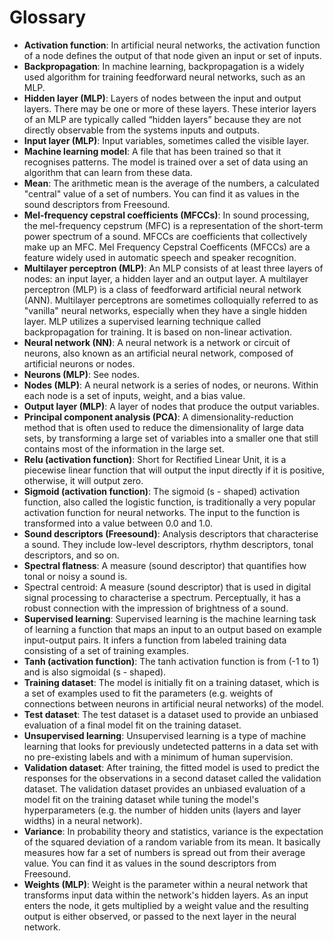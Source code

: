 # Glossary

* **Activation function**: In artificial neural networks, the activation function of a node defines the output of that node given an input or set of inputs. 
* **Backpropagation**: In machine learning, backpropagation is a widely used algorithm for training feedforward neural networks, such as an MLP.
* **Hidden layer (MLP)**: Layers of nodes between the input and output layers. There may be one or more of these layers. These interior layers of an MLP are typically called “hidden layers” because they are not directly observable from the systems inputs and outputs. 
* **Input layer (MLP)**: Input variables, sometimes called the visible layer.
* **Machine learning model**: A file that has been trained so that it recognises patterns. The model is trained over a set of data using an algorithm that can learn from these data.
* **Mean**: The arithmetic mean is the average of the numbers, a calculated "central" value of a set of numbers. You can find it as values in the sound descriptors from Freesound.
* **Mel-frequency cepstral coefficients (MFCCs)**: In sound processing, the mel-frequency cepstrum (MFC) is a representation of the short-term power spectrum of a sound. MFCCs are coefficients that collectively make up an MFC. Mel Frequency Cepstral Coefficents (MFCCs) are a feature widely used in automatic speech and speaker recognition. 
* **Multilayer perceptron (MLP)**: An MLP consists of at least three layers of nodes: an input layer, a hidden layer and an output layer. A multilayer perceptron (MLP) is a class of feedforward artificial neural network (ANN). Multilayer perceptrons are sometimes colloquially referred to as "vanilla" neural networks, especially when they have a single hidden layer. MLP utilizes a supervised learning technique called backpropagation for training. It is based on non-linear activation.
* **Neural network (NN)**: A neural network is a network or circuit of neurons, also known as an artificial neural network, composed of artificial neurons or nodes.
* **Neurons (MLP)**: See nodes.
* **Nodes (MLP)**: A neural network is a series of nodes, or neurons. Within each node is a set of inputs, weight, and a bias value. 
* **Output layer (MLP)**: A layer of nodes that produce the output variables.
* **Principal component analysis (PCA)**: A dimensionality-reduction method that is often used to reduce the dimensionality of large data sets, by transforming a large set of variables into a smaller one that still contains most of the information in the large set. 
* **Relu (activation function)**: Short for Rectified Linear Unit, it is a piecewise linear function that will output the input directly if it is positive, otherwise, it will output zero. 
* **Sigmoid (activation function)**: The sigmoid (s - shaped) activation function, also called the logistic function, is traditionally a very popular activation function for neural networks. The input to the function is transformed into a value between 0.0 and 1.0.
* **Sound descriptors (Freesound)**: Analysis descriptors that characterise a sound. They include low-level descriptors, rhythm descriptors, tonal descriptors, and so on.
* **Spectral flatness**: A measure (sound descriptor) that quantifies how tonal or noisy a sound is.
* Spectral centroid: A measure (sound descriptor) that is used in digital signal processing to characterise a spectrum. Perceptually, it has a robust connection with the impression of brightness of a sound.
* **Supervised learning**: Supervised learning is the machine learning task of learning a function that maps an input to an output based on example input-output pairs. It infers a function from labeled training data consisting of a set of training examples.
* **Tanh (activation function)**: The tanh activation function is from (-1 to 1) and is also sigmoidal (s - shaped).
* **Training dataset**: The model is initially fit on a training dataset, which is a set of examples used to fit the parameters (e.g. weights of connections between neurons in artificial neural networks) of the model.
* **Test dataset**: The test dataset is a dataset used to provide an unbiased evaluation of a final model fit on the training dataset.
* **Unsupervised learning**: Unsupervised learning is a type of machine learning that looks for previously undetected patterns in a data set with no pre-existing labels and with a minimum of human supervision. 
* **Validation dataset**: After training, the fitted model is used to predict the responses for the observations in a second dataset called the validation dataset. The validation dataset provides an unbiased evaluation of a model fit on the training dataset while tuning the model's hyperparameters (e.g. the number of hidden units (layers and layer widths) in a neural network).
* **Variance**: In probability theory and statistics, variance is the expectation of the squared deviation of a random variable from its mean. It basically measures how far a set of numbers is spread out from their average value. You can find it as values in the sound descriptors from Freesound.
* **Weights (MLP)**: Weight is the parameter within a neural network that transforms input data within the network's hidden layers. As an input enters the node, it gets multiplied by a weight value and the resulting output is either observed, or passed to the next layer in the neural network.
